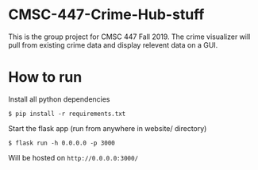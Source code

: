# CMSC-447-Crime-Hub-stuff
This is the group project for CMSC 447 Fall 2019. The crime visualizer will pull from existing crime data and display relevent data on a GUI.

# How to run
Install all python dependencies
```
$ pip install -r requirements.txt
```

Start the flask app (run from anywhere in website/ directory)
```
$ flask run -h 0.0.0.0 -p 3000
```

Will be hosted on `http://0.0.0.0:3000/`
